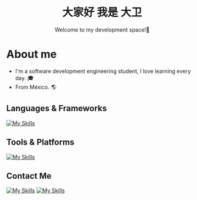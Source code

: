 <div align="center">
  <h1>大家好 我是 大卫</h1>
  <p>Welcome to my development space!🦋</p>
</div

<div>
  <h1>About me</h1>
  <ul>
    <li>I'm a software development engineering student, I love learning every day. 🎓</li>
    <li><span>From México. 🌎</span></li>
  </ul>
</div>

## Languages & Frameworks
[![My Skills](https://skillicons.dev/icons?i=python,fastapi,django,flask,php,cs,dotnet,tailwind,react,vite,dart,flutter,mysql,postgres,sqlite&perline=5)](https://skillicons.dev)



## Tools & Platforms
[![My Skills](https://skillicons.dev/icons?i=vscode,ubuntu,postman,git,github&perline=5)](https://skillicons.dev)


## Contact Me
[![My Skills](https://skillicons.dev/icons?i=linkedin&perline=1)](https://www.linkedin.com/in/david-bautista-arroyo-513123305/)
[![My Skills](https://skillicons.dev/icons?i=gmail&perline=1)](mailto:davidbaar07@gmail.com)
<br>


  
